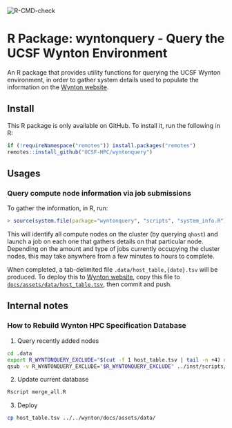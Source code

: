 ![R-CMD-check](https://github.com/ucsf-wynton/wyntonquery/workflows/R-CMD-check/badge.svg)


# R Package: wyntonquery - Query the UCSF Wynton Environment

An R package that provides utility functions for querying the UCSF Wynton environment, in order to gather system details used to populate the information on the [Wynton website](https://ucsf-hpc.github.io/wynton/about/specs.html).


## Install

This R package is only available on GitHub.  To install it, run the following in R:

```r
if (!requireNamespace("remotes")) install.packages("remotes")
remotes::install_github("UCSF-HPC/wyntonquery")
```




## Usages

### Query compute node information via job submissions

To gather the information, in R, run:

```r
> source(system.file(package="wyntonquery", "scripts", "system_info.R"), echo = TRUE)
```

This will identify all compute nodes on the cluster (by querying `qhost`) and launch a job on each one that gathers details on that particular node.  Depending on the amount and type of jobs currently occupying the cluster nodes, this may take anywhere from a few minutes to hours to complete.

When completed, a tab-delimited file `.data/host_table,{date}.tsv` will be produced.  To deploy this to [Wynton website](https://ucsf-hpc.github.io/wynton/about/specs.html), copy this file to [`docs/assets/data/host_table.tsv`](https://github.com/UCSF-HPC/wynton/blob/master/docs/assets/data/host_table.tsv), then commit and push.


## Internal notes

### How to Rebuild Wynton HPC Specification Database

1. Query recently added nodes

```sh
cd .data
export R_WYNTONQUERY_EXCLUDE="$(cut -f 1 host_table.tsv | tail -n +4) qb3-hmid1"
qsub -v R_WYNTONQUERY_EXCLUDE="$R_WYNTONQUERY_EXCLUDE" ../inst/scripts/system_info.sge
```

2. Update current database
```sh
Rscript merge_all.R
```

3. Deploy
```sh
cp host_table.tsv ../../wynton/docs/assets/data/
```
